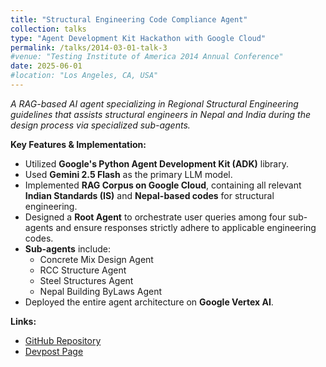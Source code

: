 ```yaml
---
title: "Structural Engineering Code Compliance Agent"
collection: talks
type: "Agent Development Kit Hackathon with Google Cloud"
permalink: /talks/2014-03-01-talk-3
#venue: "Testing Institute of America 2014 Annual Conference"
date: 2025-06-01
#location: "Los Angeles, CA, USA"
---
```


*A RAG-based AI agent specializing in Regional Structural Engineering guidelines that assists structural engineers in Nepal and India during the design process via specialized sub-agents.*

**Key Features & Implementation:**

- Utilized **Google's Python Agent Development Kit (ADK)** library.  
- Used **Gemini 2.5 Flash** as the primary LLM model.  
- Implemented **RAG Corpus on Google Cloud**, containing all relevant **Indian Standards (IS)** and **Nepal-based codes** for structural engineering.  
- Designed a **Root Agent** to orchestrate user queries among four sub-agents and ensure responses strictly adhere to applicable engineering codes.  
- **Sub-agents** include:  
  - Concrete Mix Design Agent  
  - RCC Structure Agent  
  - Steel Structures Agent  
  - Nepal Building ByLaws Agent  
- Deployed the entire agent architecture on **Google Vertex AI**.  

**Links:**  
- [GitHub Repository](https://github.com/reyan-k-sapkota/ADK-Hackathon)  
- [Devpost Page](https://devpost.com/software/structural-engineering-code-compliance-agent)

